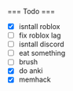=== Todo ===

- [X] isntall roblox
- [ ] fix roblox lag
- [ ] isntall discord
- [ ] eat something
- [ ] brush
- [X] do anki
- [X] memhack

